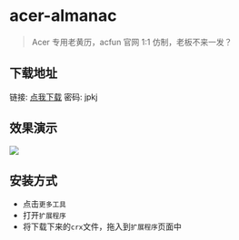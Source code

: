# acer-almanac

> Acer 专用老黄历，acfun 官网 1:1 仿制，老板不来一发？

## 下载地址

链接: [点我下载](https://pan.baidu.com/s/1r-wAuN2y1rlxpmtR9YqMPg)
密码: jpkj

## 效果演示

![](http://oz2tkq0zj.bkt.clouddn.com/18-5-16/51440297.jpg)

## 安装方式

* 点击`更多工具`
* 打开`扩展程序`
* 将下载下来的`crx`文件，拖入到`扩展程序`页面中
